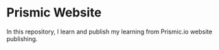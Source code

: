 # Prismic Website

In this repository, I learn and publish my learning from Prismic.io website publishing.
